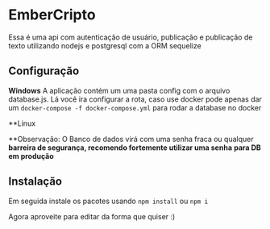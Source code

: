 # EmberCripto

Essa é uma api com autenticação de usuário, publicação e publicação
de texto utilizando nodejs e postgresql com a ORM sequelize 

## Configuração

**Windows**
A aplicação contém um uma pasta config com o arquivo database.js.
Lá você ira configurar a rota, caso use docker pode apenas dar um
`docker-compose -f docker-compose.yml` para rodar a database no docker

**Linux

**Observação: O Banco de dados virá com uma senha fraca ou qualquer 
**barreira de segurança, recomendo fortemente utilizar uma senha**
**para DB em produção**


## Instalação
Em seguida instale os pacotes usando
`npm install` ou `npm i`

Agora aproveite para editar da forma que quiser :)

